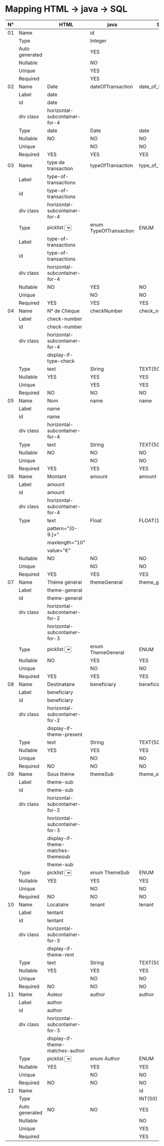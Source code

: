 # Mapping HTML -> java -> SQL
| N° |               |                HTML               |         java          |        SQL          |
|----|---------------|-----------------------------------|-----------------------|---------------------|
| 01 | Name          |                                   |          id           |                     |
|    | Type          |                                   | Integer               |                     |
|    | Auto generated|                                   | YES                   |                     |
|    | Nullable      |                                   | NO                    |                     |
|    | Unique        |                                   | YES                   |                     |
|    | Required      |                                   | YES                   |                     |
| 02 | Name          |               Date                |   dateOfTransaction   | date_of_transaction |
|    | Label         | date                              |                       |                     |
|    | id            | date                              |                       |                     |
|    | div class     | horizontal-subcontainer-for-4     |                       |                     |
|    | Type          | date                              | Date                  | date                |
|    | Nullable      | NO                                | NO                    | NO                  |
|    | Unique        |                                   | NO                    | NO                  |
|    | Required      | YES                               | YES                   | YES                 |
| 03 | Name          |       type de transaction         |    typeOfTransaction    | type_of_transaction |
|    | Label         | type-of-transactions              |                       |                     |
|    | id            | type-of-transactions              |                       |                     |
|    | div class     | horizontal-subcontainer-for-4     |                       |                     |
|    | Type          | picklist <select> from <option>   | enum TypeOfTransaction| ENUM                |
|    | Label         | type-of-transactions              |                       |                     |
|    | id            | type-of-transactions              |                       |                     |
|    | div class     | horizontal-subcontainer-for-4     |                       |                     |
|    | Nullable      | NO                                | YES                   | NO                  |
|    | Unique        |                                   | NO                    | NO                  |
|    | Required      | YES                               | YES                   | YES                 |
| 04 | Name          |             N° de Chèque          |       checkNumber     |     check_number    |
|    | Label         | check-number                      |                       |                     |
|    | id            | check-number                      |                       |                     |
|    | div class     | horizontal-subcontainer-for-4     |                       |                     | 
|    |               | display-if-type-check             |                       |                     |
|    | Type          | text                              | String                | TEXT(50)            |
|    | Nullable      | YES                               | YES                   | YES                 |
|    | Unique        |                                   | YES                   | YES                 |
|    | Required      | NO                                | NO                    | NO                  |
| 05 | Name          |                 Nom               |          name         |         name        |
|    | Label         | name                              |                       |                     |
|    | id            | name                              |                       |                     |
|    | div class     | horizontal-subcontainer-for-4     |                       |                     |
|    | Type          | text                              | String                | TEXT(50)            |
|    | Nullable      | NO                                | NO                    | NO                  |
|    | Unique        |                                   | NO                    | NO                  |
|    | Required      | YES                               | YES                   | YES                 |
| 06 | Name          |            Montant                |         amount        |       amount        |
|    | Label         | amount                            |                       |                     |
|    | id            | amount                            |                       |                     |
|    | div class     | horizontal-subcontainer-for-4     |                       |                     |
|    | Type          | text                              | Float                 | FLOAT(10,dd)        |
|    |               | pattern="[0-9\.]+"                |                       |                     |
|    |               | maxlength="10"                    |                       |                     | 
|    |               | value="€"                         |                       |                     |
|    | Nullable      | NO                                | NO                    | NO                  |
|    | Unique        |                                   | NO                    | NO                  |
|    | Required      | YES                               | YES                   | YES                 |
| 07 | Name          |           Thème général           |      themeGeneral     |    theme_general    |
|    | Label         | theme-general                     |                       |                     |
|    | id            | theme-general                     |                       |                     |
|    | div class     | horizontal-subcontainer-for-2     |                       |                     |
|    |               | horizontal-subcontainer-for-3     |                       |                     |
|    | Type          | picklist <select> from <option>   | enum ThemeGeneral     | ENUM                |
|    | Nullable      | NO                                | YES                   | YES                 |
|    | Unique        |                                   | NO                    | NO                  |
|    | Required      | YES                               | YES                   | YES                 |
| 08 | Name          |            Destinataire           |      beneficiary      |     beneficiary     |
|    | Label         | beneficiary                       |                       |                     |
|    | id            | beneficiary                       |                       |                     |
|    | div class     | horizontal-subcontainer-for-2     |                       |                     |
|    |               | display-if-theme-present          |                       |                     |
|    | Type          | text                              | String                | TEXT(50)            |
|    | Nullable      | YES                               | YES                   | YES                 |
|    | Unique        |                                   | NO                    | NO                  |
|    | Required      | NO                                | NO                    | NO                  |
| 09 | Name          |             Sous thème            |       themeSub        |      theme_sub      |
|    | Label         | theme-sub                         |                       |                     |
|    | id            | theme-sub                         |                       |                     |
|    | div class     | horizontal-subcontainer-for-2     |                       |                     |
|    |               | horizontal-subcontainer-for-3     |                       |                     |
|    |               | display-if-theme-matches-themesub |                       |                     |
|    |               | theme-sub                         |                       |                     |
|    | Type          | picklist <select> from <option>   | enum ThemeSub         | ENUM                |
|    | Nullable      | YES                               | YES                   | YES                 |
|    | Unique        |                                   | NO                    | NO                  |
|    | Required      | NO                                | NO                    | NO                  |
| 10 | Name          |           Locataire               |        tenant         |        tenant       |
|    | Label         | tentant                           |                       |                     |
|    | id            | tentant                           |                       |                     |
|    | div class     | horizontal-subcontainer-for-3     |                       |                     |
|    |               | display-if-theme-rent             |                       |                     |
|    | Type          | text                              | String                | TEXT(50)            |
|    | Nullable      | YES                               | YES                   | YES                 |
|    | Unique        |                                   | NO                    | NO                  |
|    | Required      | NO                                | NO                    | NO                  |
| 11 | Name          |               Auteur              |        author         |       author        |
|    | Label         | author                            |                       |                     |
|    | id            | author                            |                       |                     |
|    | div class     | horizontal-subcontainer-for-3     |                       |                     | 
|    |               | display-if-theme-matches-author   |                       |                     |
|    | Type          | picklist <select> from <option>   | enum Author           | ENUM                |
|    | Nullable      | YES                               | YES                   | YES                 |
|    | Unique        |                                   | NO                    | NO                  |
|    | Required      | NO                                | NO                    | NO                  |
| 12 | Name          |                                   |                       |           id        |
|    | Type          |                                   |                       | INT(50)             |
|    | Auto generated| NO                                | NO                    | YES                 |
|    | Nullable      |                                   |                       | NO                  |
|    | Unique        |                                   |                       | YES                 |
|    | Required      |                                   |                       | YES                 |
